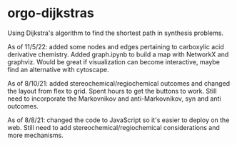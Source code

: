 # orgo-dijkstras
Using Dijkstra's algorithm to find the shortest path in synthesis problems.

As of 11/5/22: added some nodes and edges pertaining to carboxylic acid derivative chemistry. Added graph.ipynb to build a map with NetworkX and graphviz. Would be great if visualization can become interactive, maybe find an alternative with cytoscape.

As of 8/10/21: added stereochemical/regiochemical outcomes and changed the layout from flex to grid. Spent hours to get the buttons to work. Still need to incorporate the Markovnikov and anti-Markovnikov, syn and anti outcomes.

As of 8/8/21: changed the code to JavaScript so it's easier to deploy on the web. Still need to add stereochemical/regiochemical considerations and more mechanisms.

